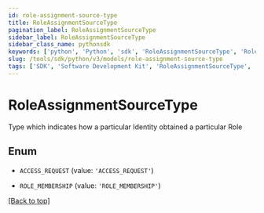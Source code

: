 ```yaml
---
id: role-assignment-source-type
title: RoleAssignmentSourceType
pagination_label: RoleAssignmentSourceType
sidebar_label: RoleAssignmentSourceType
sidebar_class_name: pythonsdk
keywords: ['python', 'Python', 'sdk', 'RoleAssignmentSourceType', 'RoleAssignmentSourceType'] 
slug: /tools/sdk/python/v3/models/role-assignment-source-type
tags: ['SDK', 'Software Development Kit', 'RoleAssignmentSourceType', 'RoleAssignmentSourceType']
---
```


# RoleAssignmentSourceType

Type which indicates how a particular Identity obtained a particular Role

## Enum

* `ACCESS_REQUEST` (value: `'ACCESS_REQUEST'`)

* `ROLE_MEMBERSHIP` (value: `'ROLE_MEMBERSHIP'`)

[[Back to top]](#) 

